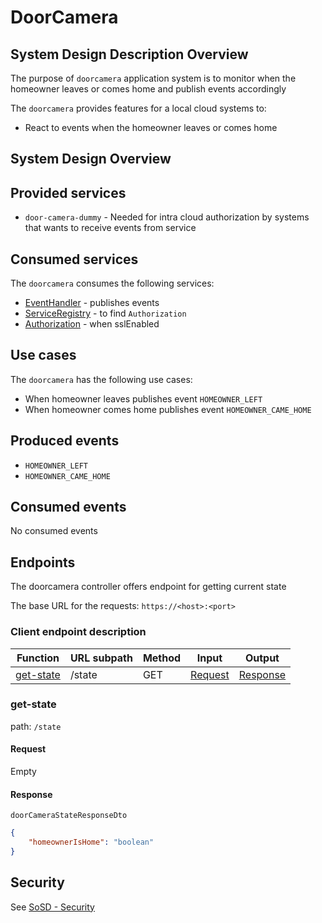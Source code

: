 # DoorCamera

<a name="doormonitor_sdd" />

## System Design Description Overview

The purpose of `doorcamera` application system is to monitor when the homeowner leaves or comes home and publish events accordingly

The `doorcamera` provides features for a local cloud systems to:
* React to events when the homeowner leaves or comes home

<a name="doorcamera_sysd" />

## System Design Overview

<a name="doorcamera_provided_services" />

## Provided services

* `door-camera-dummy` - Needed for intra cloud authorization by systems that wants to receive events from service

<a name="doorcamera_consumed_services" />

## Consumed services

The `doorcamera` consumes the following services:
* [EventHandler](https://github.com/arrowhead-f/core-java-spring/blob/aitia-docs/eventhandler) - publishes events
* [ServiceRegistry](https://github.com/arrowhead-f/core-java-spring/blob/aitia-docs/serviceregistry) - to find `Authorization`
* [Authorization](https://github.com/arrowhead-f/core-java-spring/blob/aitia-docs/authorization) - when sslEnabled

<a name="doorcamera_usecases" />

## Use cases

The `doorcamera` has the following use cases:
* When homeowner leaves publishes event `HOMEOWNER_LEFT`
* When homeowner comes home publishes event `HOMEOWNER_CAME_HOME`

<a name="doorcamera_produced_events" />

## Produced events

* `HOMEOWNER_LEFT`
* `HOMEOWNER_CAME_HOME`

<a name="doorcamera_consumed_events" />

## Consumed events

No consumed events

<a name="doorcamera_endpoints" />

## Endpoints

The doorcamera controller offers endpoint for getting current state

The base URL for the requests: `https://<host>:<port>`

### Client endpoint description<br />
<a name="onboardingcontroller_endpoints" />

| Function | URL subpath | Method | Input | Output |
| -------- | ----------- | ------ | ----- | ------ |
| [get-state](#endoints_state) | /state   | GET   | [Request](#endpoints_state_request) | [Response](#endpoints_state_response) |


<a name="endoints_state" />

### get-state
path: `/state`

<a name="endpoints_state_request" />

#### Request
Empty

<a name="endpoints_state_response" />

#### Response
`doorCameraStateResponseDto`

```json
{
    "homeownerIsHome": "boolean"
}
```

## Security
See [SoSD - Security](https://github.com/David-Ernstsson/arrowhead-project/tree/main/docs#security)

